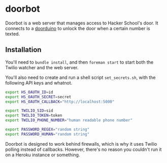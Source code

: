 doorbot
=======

Doorbot is a web server that manages access to Hacker School's door. It connects to a [doorduino](https://github.com/jdotjdot/DoorDuino) to unlock the door when a certain number is texted.

## Installation

You'll need to `bundle install`, and then `foreman start` to start both the Twilio watcher and the web server.

You'll also need to create and run a shell script `set_secrets.sh`, with the following API keys and whatnot.

```sh
export HS_OAUTH_ID=id
export HS_OAUTH_SECRET=secret
export HS_OAUTH_CALLBACK="http://localhost:5000"

export TWILIO_SID=sid
export TWILIO_TOKEN=token
export TWILIO_PHONE_NUMBER="human readable phone number"

export PASSWORD_REGEX="random string"
export PASSWORD_HUMAN="random string"
```

Doorbot is designed to work behind firewalls, which is why it uses Twilio polling instead of callbacks. However, there's no reason you couldn't run it on a Heroku instance or something.